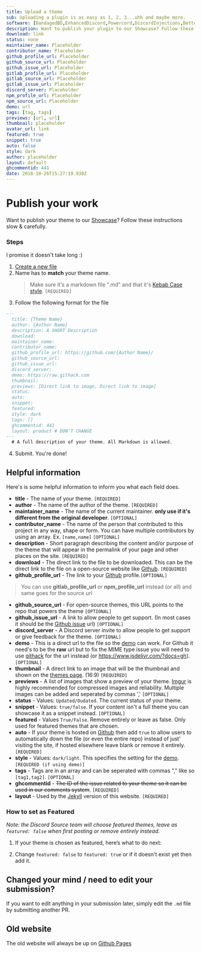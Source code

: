 ```yaml
---
title: Upload a theme
sub: Uploading a plugin is as easy as 1, 2, 3...uhh and maybe more.
software: [BandagedBD,EnhancedDiscord,Powercord,DiscordInjections,BetterDiscord]
description: Want to publish your plugin to our Showcase? Follow these instructions slow & carefully to get your plugin featured for free!
download: link
status: none
maintainer_name: Placeholder
contributor_name: Placeholder
github_profile_url: Placeholder
github_source_url: Placeholder
github_issue_url: Placeholder
gitlab_profile_url: Placeholder
gitlab_source_url: Placeholder
gitlab_issue_url: Placeholder
discord_server: Placeholder
npm_profile_url: Placeholder
npm_source_url: Placeholder
demo: url
tags: [tag, tags]
previews: [url, url]
thumbnail: placeholder
avatar_url: link
featured: true
snippet: true
auto: false
style: dark
author: placeholder
layout: default
ghcommentid: 441
date: 2018-10-26T15:27:19.930Z
---
```

# Publish your work
Want to publish your theme to our [Showcase](https://discordsource.com/themes/)? Follow these instructions slow & carefully.

### Steps
I promise it doesn't take long :)

1. [Create a new file](https://github.com/MrRobotjs/BetterDocs-React/new/master/src/themes)
2. Name has to **match** your theme name. 
    > Make sure it's a markdown file ".md" and that it's [Kebab Case style](http://wiki.c2.com/?KebabCase). `[REQUIRED]`
3. Follow the following format for the file
```md
---
  title: {Theme Name}
  author: {Author Name}
  description: A SHORT Description
  download:
  maintainer_name:
  contributor_name:
  github_profile_url: https://github.com/{Author Name}/
  github_source_url:
  github_issue_url:
  discord_server:
  demo: https://raw.githack.com
  thumbnail:
  previews: [Direct link to image, Direct link to image]
  status:
  auto:
  snippet:
  featured: 
  style: dark
  tags: []
  ghcommentid: 441
  layout: product # DON'T CHANGE
---
  # A full description of your theme. All Markdown is allowed.
```
  4. Submit. You're done!

## Helpful information
Here's is some helpful information to inform you what each field does.
  - **title** - The name of your theme. `[REQUIRED]`
  - **author** - The name of the author of the theme. `[REQUIRED]`
  - **maintainer_name** - The name of the current maintainer. **only use if it's different from the original developer**. `[OPTIONAL]`
  - **contributor_name** - The name of the person that contributed to this project in any way, shape or form. You can have multiple contributors by using an array. Ex. `[name,name]` `[OPTIONAL]`
  - **description** - Short paragraph describing the content and/or purpose of the theme that will appear in the permalink of your page and other places on the site. `[REQUIRED]`
  - **download** - The direct link to the file to be downloaded. This can be the direct link to the file on a open-source website like [Github](https://github.com/). `[REQUIRED]`
  - **github\_profile\_url** - The link to your [Github](https://github.com/) profile.`[OPTIONAL]`
  >You can use **gitlab\_profile\_url** or **npm\_profile\_url** instead (or all) and same goes for the source url
  - **github\_source\_url** - For open-source themes, this URL points to the repo that powers the theme `[OPTIONAL]`
  - **github\_issue\_url** - A link to allow people to get support. (In most cases it should be the [Github issue](https://guides.github.com/features/issues/) url) `[OPTIONAL]`
  - **discord\_server** - A Discord server invite to allow people to get support or give feedback for the theme. `[OPTIONAL]`
  - **demo** - This is a direct url to the file so the [demo](https://betterdocs.netlify.com/demo/dark.html?theme=INSERT-URL-HERE) can work. For Github it need's to be the **raw** url but to fix the MIME type issue you will need to use [githack](https://raw.githack.com) for the url instead (or https://www.jsdelivr.com/?docs=gh). `[OPTIONAL]`
  - **thumbnail** - A direct link to an image that will be the thumbnail and shown on the [themes page](https://discordsource.com/themes/). (16:9) `[REQUIRED]`
  - **previews** - A list of images that show a preview of your theme. [Imgur](https://imgur.com) is highly recommended for compressed images and reliability. Multiple images can be added and seperated by commas ',' `[OPTIONAL]`
  - **status** - Values: `Updated/Oudated`. The current status of your theme.
  - **snippet** - Values: `true/false`. If your content isn't a full theme you can showcase it as a snippet instead. `[OPTIONAL]`
  - **featured** - Values `True/False`. Remove entirely or leave as false. Only used for featured themes that are chosen.
  - **auto** - If your theme is hosted on [Github](https://github.com) then add `true` to allow users to automatically down the file (or even the entire repo) instead of just' visiting the site, if hosted elsewhere leave blank or remove it entirely. `[REQUIRED]`
  - **style** - Values: `dark/light`. This specifies the setting for the [demo](https://discordsource.com). `[REQUIRED (if using demo)]`
  - **tags** - Tags are in an array and can be seperated with commas "," like so `[tag1,tag2]`. `[OPTIONAL]`
  - **ghcommentid** - ~~The ID of the issue related to your theme so it can be used in our comments system~~. `[REQUIRED]` 
  - **layout** - Used by the [Jekyll](https://github.com//MrRobotjs/BetterDocs/) version of this website. `[REQUIRED]` 

### How to set as Featured
*Note: the Discord Source team will choose featured themes, leave as `featured: false` when first posting or remove entirely instead.*

  1. If your theme is chosen as featured, here’s what to do next:

  2. Change `featured: false` to `featured: true` or if it doesn't exist yet then add it.

## Changed your mind / need to edit your submission?
If you want to edit anything in your submission later, simply edit the `.md` file by submitting another PR.

## Old website
The old website will always be up on [Github Pages](https://betterdocs.netlify.com/)
